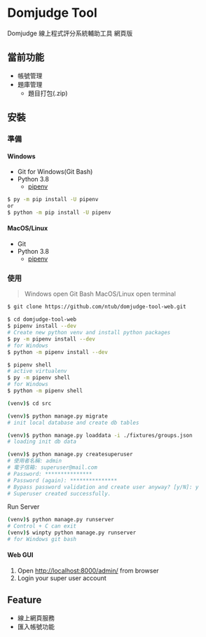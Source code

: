 # Domjudge Tool

Domjudge 線上程式評分系統輔助工具 網頁版

## 當前功能

- 帳號管理
- 題庫管理
    - 題目打包(.zip)

## 安裝

### 準備

#### Windows

- Git for Windows(Git Bash)
- Python 3.8
    - [pipenv](https://pipenv.pypa.io/en/latest/)
    
```bash
$ py -m pip install -U pipenv
or 
$ python -m pip install -U pipenv
```

#### MacOS/Linux

- Git
- Python 3.8
    - [pipenv](https://pipenv.pypa.io/en/latest/)

### 使用

> Windows open Git Bash
> MacOS/Linux open terminal
```bash
$ git clone https://github.com/ntub/domjudge-tool-web.git
```

```bash
$ cd domjudge-tool-web
$ pipenv install --dev
# Create new python venv and install python packages
$ py -m pipenv install --dev
# for Windows
$ python -m pipenv install --dev

```

```bash
$ pipenv shell
# active virtualenv
$ py -m pipenv shell
# for Windows
$ python -m pipenv shell

(venv)$ cd src

(venv)$ python manage.py migrate
# init local database and create db tables

(venv)$ python manage.py loaddata -i ./fixtures/groups.json
# loading init db data

(venv)$ python manage.py createsuperuser
# 使用者名稱: admin
# 電子信箱: superuser@mail.com
# Password: ***************
# Password (again): ***************
# Bypass password validation and create user anyway? [y/N]: y
# Superuser created successfully.
```

Run Server

```bash
(venv)$ python manage.py runserver
# Control + C can exit
(venv)$ winpty python manage.py runserver
# for Windows git bash
```

#### Web GUI

1. Open [http://localhost:8000/admin/](http://localhost:8000/admin/) from browser
2. Login your super user account

## Feature

- 線上網頁服務
- 匯入帳號功能

